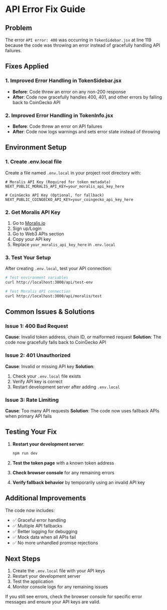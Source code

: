 # API Error Fix Guide

## Problem
The error `API error: 400` was occurring in `TokenSidebar.jsx` at line 119 because the code was throwing an error instead of gracefully handling API failures.

## Fixes Applied

### 1. Improved Error Handling in TokenSidebar.jsx
- **Before**: Code threw an error on any non-200 response
- **After**: Code now gracefully handles 400, 401, and other errors by falling back to CoinGecko API

### 2. Improved Error Handling in TokenInfo.jsx
- **Before**: Code threw an error on API failures
- **After**: Code now logs warnings and sets error state instead of throwing

## Environment Setup

### 1. Create .env.local file
Create a file named `.env.local` in your project root directory with:

```env
# Moralis API Key (Required for token metadata)
NEXT_PUBLIC_MORALIS_API_KEY=your_moralis_api_key_here

# CoinGecko API Key (Optional, for fallback)
NEXT_PUBLIC_COINGECKO_API_KEY=your_coingecko_api_key_here
```

### 2. Get Moralis API Key
1. Go to [Moralis.io](https://moralis.io/)
2. Sign up/Login
3. Go to Web3 APIs section
4. Copy your API key
5. Replace `your_moralis_api_key_here` in `.env.local`

### 3. Test Your Setup
After creating `.env.local`, test your API connection:

```bash
# Test environment variables
curl http://localhost:3000/api/test-env

# Test Moralis API connection
curl http://localhost:3000/api/moralis/test
```

## Common Issues & Solutions

### Issue 1: 400 Bad Request
**Cause**: Invalid token address, chain ID, or malformed request
**Solution**: The code now gracefully falls back to CoinGecko API

### Issue 2: 401 Unauthorized
**Cause**: Invalid or missing API key
**Solution**: 
1. Check your `.env.local` file exists
2. Verify API key is correct
3. Restart development server after adding `.env.local`

### Issue 3: Rate Limiting
**Cause**: Too many API requests
**Solution**: The code now uses fallback APIs when primary API fails

## Testing Your Fix

1. **Restart your development server**:
   ```bash
   npm run dev
   ```

2. **Test the token page** with a known token address

3. **Check browser console** for any remaining errors

4. **Verify fallback behavior** by temporarily using an invalid API key

## Additional Improvements

The code now includes:
- ✅ Graceful error handling
- ✅ Multiple API fallbacks
- ✅ Better logging for debugging
- ✅ Mock data when all APIs fail
- ✅ No more unhandled promise rejections

## Next Steps

1. Create the `.env.local` file with your API keys
2. Restart your development server
3. Test the application
4. Monitor console logs for any remaining issues

If you still see errors, check the browser console for specific error messages and ensure your API keys are valid.
